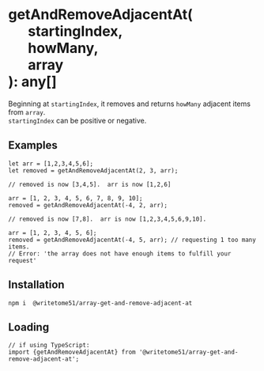 # getAndRemoveAdjacentAt(<br>&nbsp;&nbsp;&nbsp;&nbsp;&nbsp;&nbsp;startingIndex,<br>&nbsp;&nbsp;&nbsp;&nbsp;&nbsp;&nbsp;howMany,<br>&nbsp;&nbsp;&nbsp;&nbsp;&nbsp;&nbsp;array<br>): any[]

Beginning at `startingIndex`, it removes and returns `howMany` adjacent items from `array`.  
`startingIndex` can be positive or negative.


## Examples
```
let arr = [1,2,3,4,5,6];
let removed = getAndRemoveAdjacentAt(2, 3, arr);

// removed is now [3,4,5].  arr is now [1,2,6]

arr = [1, 2, 3, 4, 5, 6, 7, 8, 9, 10];
removed = getAndRemoveAdjacentAt(-4, 2, arr);

// removed is now [7,8].  arr is now [1,2,3,4,5,6,9,10].

arr = [1, 2, 3, 4, 5, 6];
removed = getAndRemoveAdjacentAt(-4, 5, arr); // requesting 1 too many items.
// Error: 'the array does not have enough items to fulfill your request'
```


## Installation
`npm i  @writetome51/array-get-and-remove-adjacent-at`

## Loading
```
// if using TypeScript:
import {getAndRemoveAdjacentAt} from '@writetome51/array-get-and-remove-adjacent-at';
```
